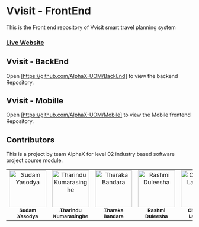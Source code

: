 # Vvisit - FrontEnd

This is the Front end repository of Vvisit smart travel planning system

### [Live Website](https://vvisitfrontend.azurewebsites.net/)


## Vvisit - BackEnd

Open [https://github.com/AlphaX-UOM/BackEnd] to view the backend Repository.

## Vvisit - Mobille

Open [https://github.com/AlphaX-UOM/Mobile] to view the Mobile frontend Repository.

## Contributors

This is a project by team AlphaX for level 02 industry based software project course module.

<!-- ALL-CONTRIBUTORS-LIST:START - Do not remove or modify this section -->
<!-- prettier-ignore -->
<table>
  <tr>
    <td align="center"><a href="https://github.com/gdsghost"><img src="https://avatars.githubusercontent.com/u/48345668?v=4" width="100px;" alt="Sudam Yasodya"/><br /><sub><b>Sudam Yasodya</b></sub></a></td>
    <td align="center"><a href="https://github.com/TharinduK97"><img src="https://avatars.githubusercontent.com/u/57245404?v=4" width="100px;" alt="Tharindu Kumarasinghe"/><br /><sub><b>Tharindu Kumarasinghe</b></sub></a></td>
    <td align="center"><a href="https://github.com/Ttecs"><img src="https://avatars.githubusercontent.com/u/57471664?v=4" width="100px;" alt="Tharaka Bandara"/><br /><sub><b>Tharaka Bandara</b></sub></a></td>
    <td align="center"><a href="https://github.com/Rashmildp"><img src="https://avatars.githubusercontent.com/u/64850016?v=4" width="100px;" alt="Rashmi Duleesha"/><br /><sub><b>Rashmi Duleesha</b></sub></a></td>
    <td align="center"><a href="https://github.com/Lawanya98"><img src="https://avatars.githubusercontent.com/u/55548423?v=4" width="100px;" alt="Chithmini Lawanya"/><br /><sub><b>Chithmini Lawanya</b></sub></a></td>
  </tr>
</table>

<!-- ALL-CONTRIBUTORS-LIST:END -->
